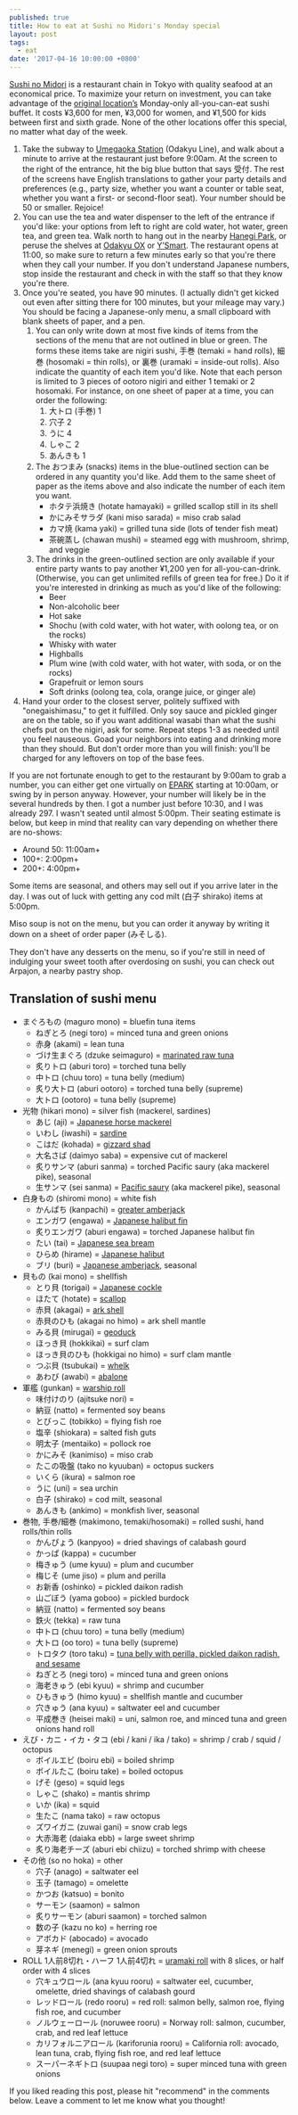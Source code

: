```yaml
---
published: true
title: How to eat at Sushi no Midori's Monday special
layout: post
tags:
  - eat
date: '2017-04-16 10:00:00 +0800'
---
```

[Sushi no Midori](http://www.sushinomidori.co.jp/menu.html) is a restaurant chain in Tokyo with quality seafood at an economical price. To maximize your return on investment, you can take advantage of the [original location’s](http://www.sushinomidori.co.jp/shop.php?name=honkan) Monday-only all-you-can-eat sushi buffet. It costs ¥3,600 for men, ¥3,000 for women, and ¥1,500 for kids between first and sixth grade. None of the other locations offer this special, no matter what day of the week.

<!--more-->

1. Take the subway to [Umegaoka Station](https://goo.gl/maps/vUVS67h2het) (Odakyu Line), and walk about a minute to arrive at the restaurant just before 9:00am. At the screen to the right of the entrance, hit the big blue button that says 受付. The rest of the screens have English translations to gather your party details and preferences (e.g., party size, whether you want a counter or table seat, whether you want a first- or second-floor seat). Your number should be 50 or smaller. Rejoice!
2. You can use the tea and water dispenser to the left of the entrance if you'd like: your options from left to right are cold water, hot water, green tea, and green tea. Walk north to hang out in the nearby [Hanegi Park](https://goo.gl/maps/VcRL5Fv2teT2), or peruse the shelves at [Odakyu OX](https://goo.gl/maps/t9C8bNz98xk) or [Y’Smart](https://goo.gl/maps/g3UoHydWhJy). The restaurant opens at 11:00, so make sure to return a few minutes early so that you're there when they call your number. If you don't understand Japanese numbers, stop inside the restaurant and check in with the staff so that they know you're there.
3. Once you're seated, you have 90 minutes. (I actually didn't get kicked out even after sitting there for 100 minutes, but your mileage may vary.) You should be facing a Japanese-only menu, a small clipboard with blank sheets of paper, and a pen.
    1. You can only write down at most five kinds of items from the sections of the menu that are not outlined in blue or green. The forms these items take are nigiri sushi, 手巻 (temaki = hand rolls), 細巻 (hosomaki = thin rolls), or 裏巻 (uramaki = inside-out rolls). Also indicate the quantity of each item you'd like. Note that each person is limited to 3 pieces of ootoro nigiri and either 1 temaki or 2 hosomaki. For instance, on one sheet of paper at a time, you can order the following:
        1. 大トロ (手巻) 1
        2. 穴子 2
        3. うに 4
        4. しゃこ 2
        5. あんきも 1
    2. The おつまみ (snacks) items in the blue-outlined section can be ordered in any quantity you'd like. Add them to the same sheet of paper as the items above and also indicate the number of each item you want.
        * ホタテ浜焼き (hotate hamayaki) = grilled scallop still in its shell
        * かにみそサラダ (kani miso sarada) = miso crab salad
        * カマ焼 (kama yaki) = grilled tuna side (lots of tender fish meat)
        * 茶碗蒸し (chawan mushi) = steamed egg with mushroom, shrimp, and veggie
    3. The drinks in the green-outlined section are only available if your entire party wants to pay another ¥1,200 yen for all-you-can-drink. (Otherwise, you can get unlimited refills of green tea for free.) Do it if you're interested in drinking as much as you'd like of the following:
        * Beer
        * Non-alcoholic beer
        * Hot sake
        * Shochu (with cold water, with hot water, with oolong tea, or on the rocks)
        * Whisky with water
        * Highballs
        * Plum wine (with cold water, with hot water, with soda, or on the rocks)
        * Grapefruit or lemon sours
        * Soft drinks (oolong tea, cola, orange juice, or ginger ale)
4. Hand your order to the closest server, politely suffixed with "onegaishimasu," to get it fulfilled. Only soy sauce and pickled ginger are on the table, so if you want additional wasabi than what the sushi chefs put on the nigiri, ask for some. Repeat steps 1-3 as needed until you feel nauseous. Goad your neighbors into eating and drinking more than they should. But don't order more than you will finish: you'll be charged for any leftovers on top of the base fees.

If you are not fortunate enough to get to the restaurant by 9:00am to grab a number, you can either get one virtually on [EPARK](http://epark.jp/sp/shop_sp/show/8682) starting at 10:00am, or swing by in person anyway. However, your number will likely be in the several hundreds by then. I got a number just before 10:30, and I was already 297. I wasn't seated until almost 5:00pm. Their seating estimate is below, but keep in mind that reality can vary depending on whether there are no-shows:
* Around 50: 11:00am+
* 100+: 2:00pm+
* 200+: 4:00pm+

Some items are seasonal, and others may sell out if you arrive later in the day. I was out of luck with getting any cod milt (白子 shirako) items at 5:00pm.

Miso soup is not on the menu, but you can order it anyway by writing it down on a sheet of order paper (みそしる).

They don't have any desserts on the menu, so if you're still in need of indulging your sweet tooth after overdosing on sushi, you can check out Arpajon, a nearby pastry shop.

## Translation of sushi menu

* まぐろもの (maguro mono) = bluefin tuna items
    * ねぎとろ (negi toro) = minced tuna and green onions
    * 赤身 (akami) = lean tuna
    * づけ生まぐろ (dzuke seimaguro) = [marinated raw tuna](http://thesushigeek.com/2016/01/18/akami-zuke-%E6%9C%AC%E9%AE%AA%E3%81%AE%E6%BC%AC-marinated-tuna/)
    * 炙りトロ (aburi toro) = torched tuna belly
    * 中トロ (chuu toro) = tuna belly (medium)
    * 炙り大トロ (aburi ootoro) = torched tuna belly (supreme)
    * 大トロ (ootoro) = tuna belly (supreme)
* 光物 (hikari mono) = silver fish (mackerel, sardines)
    * あじ (aji) = [Japanese horse mackerel](http://thesushigeek.com/2015/12/22/aji-%E9%AF%B5-japanese-horse-mackerel/)
    * いわし (iwashi) = [sardine](http://thesushigeek.com/2015/12/03/iwashi-%E3%82%A4%E3%83%AF%E3%82%B7-sardine/)
    * こはだ (kohada) = [gizzard shad](http://thesushigeek.com/2015/11/02/32/)
    * 大名さば (daimyo saba) = expensive cut of mackerel
    * 炙りサンマ (aburi sanma) = torched Pacific saury (aka mackerel pike), seasonal
    * 生サンマ (sei sanma) = [Pacific saury](http://thesushigeek.com/2015/12/13/sanma-%E7%A7%8B%E5%88%80%E9%AD%9A-pacific-saury/) (aka mackerel pike), seasonal
* 白身もの (shiromi mono) = white fish
    * かんぱち (kanpachi) = [greater amberjack](http://thesushigeek.com/2016/03/25/kanpachi-%E9%96%93%E5%85%AB-great-amberjack/)
    * エンガワ (engawa) = [Japanese halibut fin](http://thesushigeek.com/2016/03/22/karei-%E9%B0%88-japanese-flat-fish/)
    * 炙りエンガワ (aburi engawa) = torched Japanese halibut fin
    * たい (tai) = [Japanese sea bream](http://thesushigeek.com/2016/01/22/tai-%E9%AF%9B-japanese-sea-bream/)
    * ひらめ (hirame) = [Japanese halibut](http://thesushigeek.com/2016/03/22/karei-%E9%B0%88-japanese-flat-fish/)
    * ブリ (buri) = [Japanese amberjack](http://thesushigeek.com/2016/01/18/buri-%E9%B0%A4-yellowtail/), seasonal
* 貝もの (kai mono) = shellfish
    * とり貝 (torigai) = [Japanese cockle](http://thesushigeek.com/2016/04/10/torigai-%E9%B3%A5%E8%B2%9D-japanese-cockle/)
    * ほたて (hotate) = [scallop](http://thesushigeek.com/2016/01/25/hotate-%E5%B8%86%E7%AB%8B-scallop/)
    * 赤貝 (akagai) = [ark shell](http://thesushigeek.com/2016/07/29/akagai-%E8%B5%A4%E8%B2%9D-ark-shell/)
    * 赤貝のひも (akagai no himo) = ark shell mantle
    * みる貝 (mirugai) = [geoduck](http://thesushigeek.com/2015/11/28/mirugai-%e6%b5%b7%e6%9d%be%e8%b2%9d-giant-clam/)
    * ほっき貝 (hokkikai) = surf clam
    * ほっき貝のひも (hokkigai no himo) = surf clam mantle
    * つぶ貝 (tsubukai) = [whelk](https://en.wikipedia.org/wiki/Whelk)
    * あわび (awabi) = [abalone](http://thesushigeek.com/2016/09/14/awabi-%E9%AE%91-abalone/)
* 軍艦 (gunkan) = [warship roll](https://en.wikipedia.org/wiki/Sushi#Nigirizushi)
    * 味付けのり (ajitsuke nori) = 
    * 納豆 (natto) = fermented soy beans
    * とびっこ (tobikko) = flying fish roe
    * 塩辛 (shiokara) = salted fish guts
    * 明太子 (mentaiko) = pollock roe
    * かにみそ (kanimiso) = miso crab
    * たこの吸盤 (tako no kyuuban) = octopus suckers
    * いくら (ikura) = salmon roe
    * うに (uni) = sea urchin
    * 白子 (shirako) = cod milt, seasonal
    * あんきも (ankimo) = monkfish liver, seasonal
* 巻物, 手巻/細巻 (makimono, temaki/hosomaki) = rolled sushi, hand rolls/thin rolls
    * かんぴょう (kanpyoo) = dried shavings of calabash gourd
    * かっぱ (kappa) = cucumber
    * 梅きゅう (ume kyuu) = plum and cucumber
    * 梅じそ (ume jiso) = plum and perilla
    * お新香 (oshinko) = pickled daikon radish
    * 山ごぼう (yama goboo) = pickled burdock
    * 納豆 (natto) = fermented soy beans
    * 鉄火 (tekka) = raw tuna
    * 中トロ (chuu toro) = tuna belly (medium)
    * 大トロ (oo toro) = tuna belly (supreme)
    * トロタク (toro taku) = [tuna belly with perilla, pickled daikon radish, and sesame](https://mesubim.com/2014/12/01/toro-taku-sushi-roll/)
    * ねぎとろ (negi toro) = minced tuna and green onions
    * 海老きゅう (ebi kyuu) = shrimp and cucumber
    * ひもきゅう (himo kyuu) = shellfish mantle and cucumber
    * 穴きゅう (ana kyuu) = saltwater eel and cucumber
    * 平成巻き (heisei maki) = uni, salmon roe, and minced tuna and green onions hand roll
* えび・カニ・イカ・タコ (ebi / kani / ika / tako) = shrimp / crab / squid / octopus
    * ボイルエビ (boiru ebi) = boiled shrimp
    * ボイルたこ (boiru take) = boiled octopus
    * げそ (geso) = squid legs
    * しゃこ (shako) = mantis shrimp
    * いか (ika) = squid
    * 生たこ (nama tako) = raw octopus
    * ズワイガニ (zuwai gani) = snow crab legs
    * 大赤海老 (daiaka ebb) = large sweet shrimp
    * 炙り海老チーズ (aburi ebi chiizu) = torched shrimp with cheese
* その他 (so no hoka) = other
    * 穴子 (anago) = saltwater eel
    * 玉子 (tamago) = omelette
    * かつお (katsuo) = bonito
    * サーモン (saamon) = salmon
    * 炙りサーモン (aburi saamon) = torched salmon
    * 数の子 (kazu no ko) = herring roe
    * アボカド (abocado) = avocado
    * 芽ネギ (menegi) = green onion sprouts
* ROLL 1人前8切れ・ハーフ 1人前4切れ = [uramaki roll](https://en.wikipedia.org/wiki/Sushi#Uramaki) with 8 slices, or half order with 4 slices
    * 穴キュウロール (ana kyuu rooru) = saltwater eel,  cucumber, omelette, dried shavings of calabash gourd
    * レッドロール (redo rooru) = red roll: salmon belly, salmon roe, flying fish roe, and cucumber
    * ノルウェーロール (noruwee rooru) = Norway roll: salmon, cucumber, crab, and red leaf lettuce
    * カリフォルニアロール (kariforunia rooru) = California roll: avocado, lean tuna, crab, flying fish roe, and red leaf lettuce
    * スーパーネギトロ (suupaa negi toro) = super minced tuna with green onions

If you liked reading this post, please hit "recommend" in the comments below. Leave a comment to let me know what you thought!